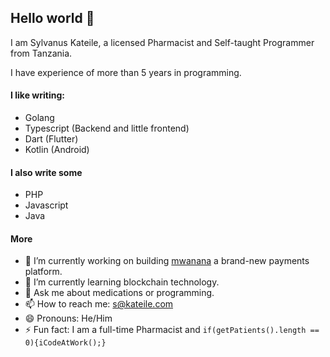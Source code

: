 ## Hello world 👋

I am Sylvanus Kateile, a licensed Pharmacist and Self-taught Programmer from Tanzania.

I have experience of more than 5 years in programming.

#### I like writing:

- Golang
- Typescript (Backend and little frontend)
- Dart (Flutter)
- Kotlin (Android)

#### I also write some

- PHP
- Javascript
- Java

#### More

- 🔭 I’m currently working on building [mwanana](https://mwanana.com) a brand-new payments platform.
- 🌱 I’m currently learning blockchain technology.
- 💬 Ask me about medications or programming.
- 📫 How to reach me: s@kateile.com
- 😄 Pronouns: He/Him
- ⚡ Fun fact: I am a full-time Pharmacist and `if(getPatients().length == 0){iCodeAtWork();}`
